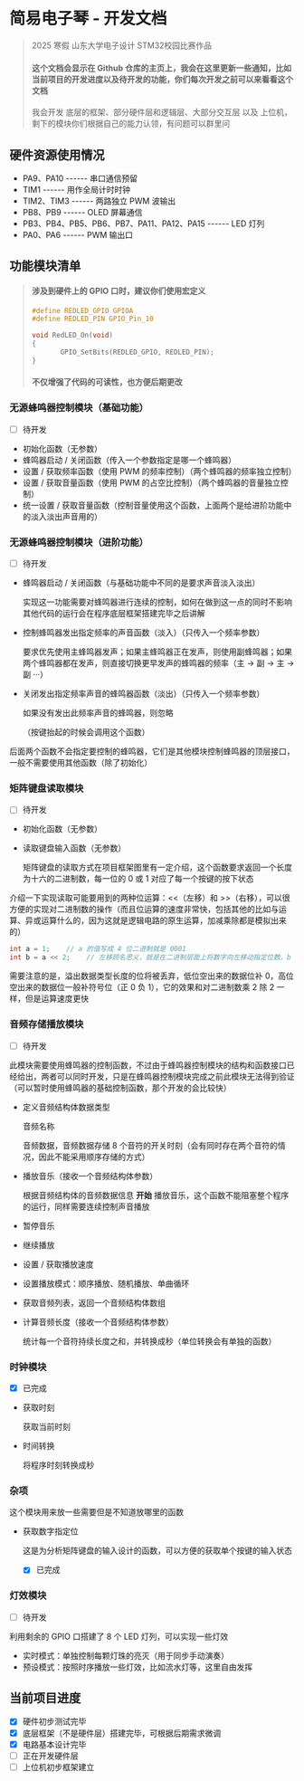 # 简易电子琴 - 开发文档

>  2025 寒假 山东大学电子设计 STM32校园比赛作品
>
> #### 这个文档会显示在 Github 仓库的主页上，我会在这里更新一些通知，比如当前项目的开发进度以及待开发的功能，你们每次开发之前可以来看看这个文档
>
> 我会开发 底层的框架、部分硬件层和逻辑层、大部分交互层 以及 上位机，剩下的模块你们根据自己的能力认领，有问题可以群里问





## 硬件资源使用情况

- PA9、PA10 ------ 串口通信预留
- TIM1 ------ 用作全局计时时钟
- TIM2、TIM3 ------ 两路独立 PWM 波输出
- PB8、PB9 ------ OLED 屏幕通信
- PB3、PB4、PB5、PB6、PB7、PA11、PA12、PA15 ------ LED 灯列
- PA0、PA6 ------ PWM 输出口





## 功能模块清单

> #### 涉及到硬件上的 GPIO 口时，建议你们使用宏定义
>
> ```c
> #define REDLED_GPIO GPIOA
> #define REDLED_PIN GPIO_Pin_10
> 
> void RedLED_On(void)
> {
>        GPIO_SetBits(REDLED_GPIO, REDLED_PIN);
> }
> ```
>
> #### 不仅增强了代码的可读性，也方便后期更改



### 无源蜂鸣器控制模块（基础功能）

- [ ] 待开发

- 初始化函数（无参数）
- 蜂鸣器启动 / 关闭函数（传入一个参数指定是哪一个蜂鸣器）
- 设置 / 获取频率函数（使用 PWM 的频率控制）（两个蜂鸣器的频率独立控制）
- 设置 / 获取音量函数（使用 PWM 的占空比控制）（两个蜂鸣器的音量独立控制）
- 统一设置 / 获取音量函数（控制音量使用这个函数，上面两个是给进阶功能中的淡入淡出声音用的）



### 无源蜂鸣器控制模块（进阶功能）

- [ ] 待开发

- 蜂鸣器启动 / 关闭函数（与基础功能中不同的是要求声音淡入淡出）

  实现这一功能需要对蜂鸣器进行连续的控制，如何在做到这一点的同时不影响其他代码的运行会在程序底层框架搭建完毕之后讲解

- 控制蜂鸣器发出指定频率的声音函数（淡入）（只传入一个频率参数）

  要求优先使用主蜂鸣器发声；如果主蜂鸣器正在发声，则使用副蜂鸣器；如果两个蜂鸣器都在发声，则直接切换更早发声的蜂鸣器的频率（主 → 副 → 主 → 副 ···）

- 关闭发出指定频率声音的蜂鸣器函数（淡出）（只传入一个频率参数）

  如果没有发出此频率声音的蜂鸣器，则忽略

  （按键抬起的时候会调用这个函数）


后面两个函数不会指定要控制的蜂鸣器，它们是其他模块控制蜂鸣器的顶层接口，一般不需要使用其他函数（除了初始化）



### 矩阵键盘读取模块

- [ ] 待开发

- 初始化函数（无参数）

- 读取键盘输入函数（无参数）

  矩阵键盘的读取方式在项目框架图里有一定介绍，这个函数要求返回一个长度为十六的二进制数，每一位的 0 或 1 对应了每一个按键的按下状态

介绍一下实现读取可能要用到的两种位运算：<<（左移）和 >>（右移），可以很方便的实现对二进制数的操作（而且位运算的速度非常快，包括其他的比如与运算、异或运算什么的，因为这就是逻辑电路的原生运算，加减乘除都是模拟出来的）

```c
int a = 1;    // a 的值写成 4 位二进制就是 0001
int b = a << 2;    // 左移顾名思义，就是在二进制层面上将数字向左移动指定位数，b 的值是 0100
```

需要注意的是，溢出数据类型长度的位将被丢弃，低位空出来的数据位补 0，高位空出来的数据位一般补符号位（正 0 负 1），它的效果和对二进制数乘 2 除 2 一样，但是运算速度更快



### 音频存储播放模块

- [ ] 待开发

此模块需要使用蜂鸣器的控制函数，不过由于蜂鸣器控制模块的结构和函数接口已经给出，两者可以同时开发，只是在蜂鸣器控制模块完成之前此模块无法得到验证（可以暂时使用蜂鸣器的基础控制函数，那个开发的会比较快）

- 定义音频结构体数据类型

  音频名称

  音频数据，音频数据存储 8 个音符的开关时刻（会有同时存在两个音符的情况，因此不能采用顺序存储的方式）

- 播放音乐（接收一个音频结构体参数）

  根据音频结构体的音频数据信息 **开始** 播放音乐，这个函数不能阻塞整个程序的运行，同样需要连续控制声音播放

- 暂停音乐

- 继续播放

- 设置 / 获取播放速度

- 设置播放模式：顺序播放、随机播放、单曲循环

- 获取音频列表，返回一个音频结构体数组

- 计算音频长度（接收一个音频结构体参数）

  统计每一个音符持续长度之和，并转换成秒（单位转换会有单独的函数）



### 时钟模块

- [x] 已完成

- 获取时刻

  获取当前时刻

- 时间转换

  将程序时刻转换成秒



### 杂项

这个模块用来放一些需要但是不知道放哪里的函数

- 获取数字指定位

  这是为分析矩阵键盘的输入设计的函数，可以方便的获取单个按键的输入状态

  - [x] 已完成



### 灯效模块

- [ ] 待开发

利用剩余的 GPIO 口搭建了 8 个 LED 灯列，可以实现一些灯效

- 实时模式：单独控制每颗灯珠的亮灭（用于同步手动演奏）
- 预设模式：按照时序播放一些灯效，比如流水灯等，这里自由发挥



## 当前项目进度

- [x] 硬件初步测试完毕
- [x] 底层框架（不是硬件层）搭建完毕，可根据后期需求微调
- [x] 电路基本设计完毕
- [ ] 正在开发硬件层
- [ ] 上位机初步框架建立
